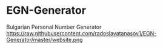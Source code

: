 # EGN-Generator
Bulgarian Personal Number Generator
https://raw.githubusercontent.com/radoslavatanasov1/EGN-Generator/master/website.png

